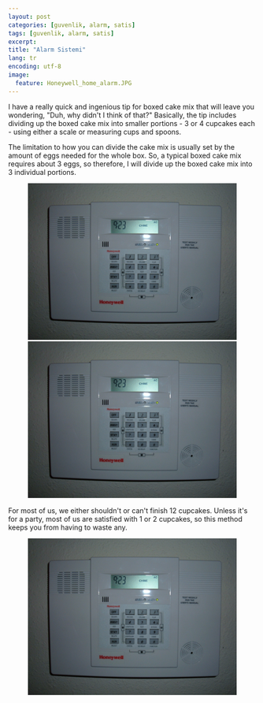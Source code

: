 ```yaml
---
layout: post
categories: [guvenlik, alarm, satis]
tags: [guvenlik, alarm, satis]
excerpt: 
title: "Alarm Sistemi"
lang: tr
encoding: utf-8
image:
  feature: Honeywell_home_alarm.JPG
---
```


I have a really quick and ingenious tip for boxed cake mix that will leave you wondering, "Duh, why didn't I think of that?"  Basically, the tip includes dividing up the boxed cake mix into smaller portions - 3 or 4 cupcakes each - using either a scale or measuring cups and spoons.

The limitation to how you can divide the cake mix is usually set by the amount of eggs needed for the whole box.  So, a typical boxed cake mix requires about 3 eggs, so therefore, I will divide up the boxed cake mix into 3 individual portions.

<figure class="half">
<img src="/images/Honeywell_home_alarm.JPG">
<img src="/images/Honeywell_home_alarm.JPG">
</figure>

For most of us, we either shouldn't or can't finish 12 cupcakes.  Unless it's for a party, most of us are satisfied with 1 or 2 cupcakes, so this method keeps you from having to waste any.

<figure>
    <img src="/images/Honeywell_home_alarm.JPG">
</figure>
